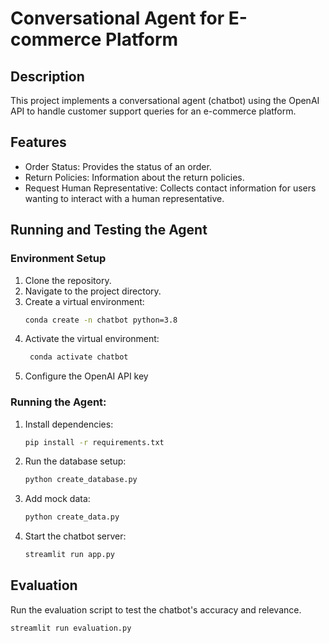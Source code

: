 # Conversational Agent for E-commerce Platform

## Description
This project implements a conversational agent (chatbot) using the OpenAI API to handle customer support queries for an e-commerce platform.

## Features
- Order Status: Provides the status of an order.
- Return Policies: Information about the return policies.
- Request Human Representative: Collects contact information for users wanting to interact with a human representative.

## Running and Testing the Agent


### Environment Setup
1. Clone the repository.
2. Navigate to the project directory.
3. Create a virtual environment:
   ```bash
   conda create -n chatbot python=3.8
   ```
4. Activate the virtual environment:
   ```bash
    conda activate chatbot
    ```
5. Configure the OpenAI API key
   

### Running the Agent:
1. Install dependencies:
   ```bash
   pip install -r requirements.txt
   ```
2. Run the database setup:
   ```bash
   python create_database.py
   ```
3. Add mock data:
   ```bash
   python create_data.py
   ```
4. Start the chatbot server:
   ```bash
   streamlit run app.py
   ```


## Evaluation
Run the evaluation script to test the chatbot's accuracy and relevance.
   ```bash
   streamlit run evaluation.py
   ```
